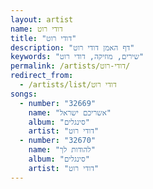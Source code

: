 ```yaml
---
layout: artist
name: דודי רוט
title: "דודי רוט"
description: "דף האמן דודי רוט"
keywords: "שירים, מוזיקה, דודי רוט"
permalink: /artists/דודי-רוט/
redirect_from:
  - /artists/list/דודי רוט
songs:
  - number: "32669"
    name: "אשריכם ישראל"
    album: "סינגלים"
    artist: "דודי רוט"
  - number: "32670"
    name: "להודות לך"
    album: "סינגלים"
    artist: "דודי רוט"
---
```

